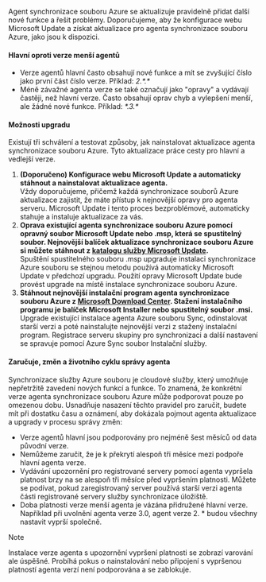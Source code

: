 Agent synchronizace souboru Azure se aktualizuje pravidelně přidat další nové funkce a řešit problémy. Doporučujeme, aby že konfigurace webu Microsoft Update a získat aktualizace pro agenta synchronizace souboru Azure, jako jsou k dispozici.

#### <a name="major-vs-minor-agent-versions"></a>Hlavní oproti verze menší agentů
* Verze agentů hlavní často obsahují nové funkce a mít se zvyšující číslo jako první část číslo verze. Příklad: *2.\*.\**
* Méně závažné agenta verze se také označují jako "opravy" a vydávají častěji, než hlavní verze. Často obsahují oprav chyb a vylepšení menší, ale žádné nové funkce. Příklad:  *\*.3.\**

#### <a name="upgrade-paths"></a>Možnosti upgradu
Existují tři schválení a testovat způsoby, jak nainstalovat aktualizace agenta synchronizace souboru Azure. Tyto aktualizace práce cesty pro hlavní a vedlejší verze.
1. **(Doporučeno) Konfigurace webu Microsoft Update a automaticky stáhnout a nainstalovat aktualizace agenta.**  
    Vždy doporučujeme, přičemž každá synchronizace souborů Azure aktualizace zajistit, že máte přístup k nejnovější opravy pro agenta serveru. Microsoft Update i tento proces bezproblémové, automaticky stahuje a instaluje aktualizace za vás.
2. **Oprava existující agenta synchronizace souboru Azure pomocí opravný soubor Microsoft Update nebo .msp, která se spustitelný soubor. Nejnovější balíček aktualizace synchronizace souboru Azure si můžete stáhnout z [katalogu služby Microsoft Update](https://www.catalog.update.microsoft.com/Search.aspx?q=Azure%20File%20Sync).**  
    Spuštění spustitelného souboru .msp upgraduje instalaci synchronizace Azure souboru se stejnou metodu používá automaticky Microsoft Update v předchozí upgradu. Použití opravy Microsoft Update bude provést upgrade na místě instalace synchronizace souboru Azure.
3. **Stáhnout nejnovější instalační program agenta synchronizace souboru Azure z [Microsoft Download Center](https://go.microsoft.com/fwlink/?linkid=858257). Stažení instalačního programu je balíček Microsoft Installer nebo spustitelný soubor .msi.**  
    Upgrade existující instalace agenta Azure souboru Sync, odinstalovat starší verzi a poté nainstalujte nejnovější verzi z stažený instalační program. Registrace serveru skupiny pro synchronizaci a další nastavení se spravuje pomocí Azure Sync soubor Instalační služby.

#### <a name="agent-lifecycle-and-change-management-guarantees"></a>Zaručuje, změn a životního cyklu správy agenta
Synchronizace služby Azure souboru je cloudové služby, který umožňuje nepřetržitě zavedení nových funkcí a funkce. To znamená, že konkrétní verze agenta synchronizace souboru Azure může podporovat pouze po omezenou dobu. Usnadňuje nasazení těchto pravidel pro zaručit, budete mít při dostatku času a oznámení, aby dokázala pojmout agenta aktualizace a upgrady v procesu správy změn:

- Verze agentů hlavní jsou podporovány pro nejméně šest měsíců od data původní verze.
- Nemůžeme zaručit, že je k překrytí alespoň tři měsíce mezi podpoře hlavní agenta verze. 
- Vydávání upozornění pro registrované servery pomocí agenta vypršela platnost brzy na se alespoň tři měsíce před vypršením platnosti. Můžete se podívat, pokud zaregistrovaný server používá starší verzi agenta části registrované servery služby synchronizace úložiště.
- Doba platnosti verze menší agenta je vázána přidružené hlavní verze. Například při uvolnění agenta verze 3.0, agent verze 2. \* budou všechny nastavit vyprší společně.

> [!Note]
> Instalace verze agenta s upozornění vypršení platnosti se zobrazí varování ale úspěšné. Probíhá pokus o nainstalování nebo připojení s vypršenou platností agenta verzí není podporována a se zablokuje.